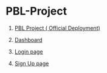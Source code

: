 # PBL-Project


1. [PBL Project ( Official Deployment)](https://event-management-site.web.app/) 

2. [Dashboard](https://prajwal-0706.github.io/PBL-Project/Project/HTML/Admin%20Panel/Admin.html) 

3. [Login page](https://prajwal-0706.github.io/PBL-Project/Project/HTML/form/pbllogin.html)

4. [Sign Up page](https://prajwal-0706.github.io/PBL-Project/Project/HTML/form/signup.html)
